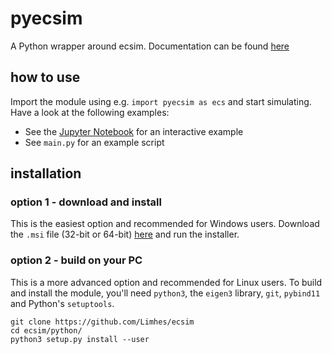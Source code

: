 # pyecsim

A Python wrapper around ecsim. Documentation can be found [here](https://limhes.github.io/pyecsim)

## how to use

Import the module using e.g. `import pyecsim as ecs` and start simulating. Have a look at the following examples:

* See the [Jupyter Notebook](tutorial.ipynb) for an interactive example
* See `main.py` for an example script

## installation

### option 1 - download and install

This is the easiest option and recommended for Windows users. Download the `.msi` file (32-bit or 64-bit) [here](dist) and run the installer.

### option 2 - build on your PC

This is a more advanced option and recommended for Linux users. To build and install the module, you'll need `python3`, the `eigen3` library, `git`, `pybind11` and Python's `setuptools`.

```
git clone https://github.com/Limhes/ecsim
cd ecsim/python/
python3 setup.py install --user
```
